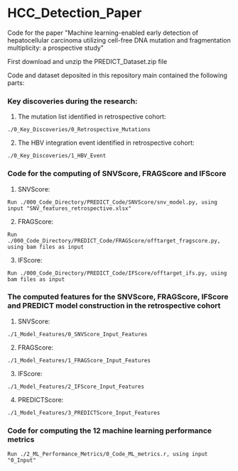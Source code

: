 # HCC_Detection_Paper
Code for the paper "Machine learning-enabled early detection of hepatocellular carcinoma utilizing cell-free DNA mutation and fragmentation multiplicity: a prospective study"

First download and unzip the PREDICT_Dataset.zip file

Code and dataset deposited in this repository main contained the following parts:
### Key discoveries during the research:
1. The mutation list identified in retrospective cohort:
```
./0_Key_Discoveries/0_Retrospective_Mutations
```

2. The HBV integration event identified in retrospective cohort:
```
./0_Key_Discoveries/1_HBV_Event
```

### Code for the computing of SNVScore, FRAGScore and IFScore
1. SNVScore:
```
Run ./000_Code_Directory/PREDICT_Code/SNVScore/snv_model.py, using input "SNV_features_retrospective.xlsx"
```

2. FRAGScore:
```
Run ./000_Code_Directory/PREDICT_Code/FRAGScore/offtarget_fragscore.py, using bam files as input
```

3. IFScore:
```
Run ./000_Code_Directory/PREDICT_Code/IFScore/offtarget_ifs.py, using bam files as input
```

### The computed features for the SNVScore, FRAGScore, IFScore and PREDICT model construction in the retrospective cohort 
1. SNVScore:
```
./1_Model_Features/0_SNVScore_Input_Features
```

2. FRAGScore:
```
./1_Model_Features/1_FRAGScore_Input_Features
```

3. IFScore:
```
./1_Model_Features/2_IFScore_Input_Features
```

4. PREDICTScore: 
```
./1_Model_Features/3_PREDICTScore_Input_Features
```

### Code for computing the 12 machine learning performance metrics
```
Run ./2_ML_Performance_Metrics/0_Code_ML_metrics.r, using input "0_Input"
```
